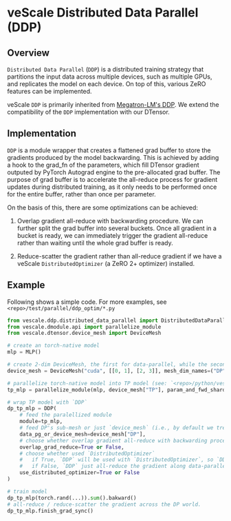 # veScale Distributed Data Parallel (DDP)

## Overview

`Distributed Data Parallel` (`DDP`) is a distributed training strategy that partitions the input data across multiple devices, such as multiple GPUs, and replicates the model on each device. On top of this, various ZeRO features can be implemented.

veScale `DDP` is primarily inherited from [Megatron-LM's DDP](https://github.com/NVIDIA/Megatron-LM/blob/main/megatron/core/distributed/distributed_data_parallel.py). We extend the compatibility of the `DDP` implementation with our DTensor.

## Implementation

`DDP` is a module wrapper that creates a flattened grad buffer to store the gradients produced by the model backwarding. This is achieved by adding a hook to the grad_fn of the parameters, which fill DTensor gradient outputed by PyTorch Autograd engine to the pre-allocated grad buffer. The purpose of grad buffer is to accelerate the all-reduce process for gradient updates during distributed training, as it only needs to be performed once for the entire buffer, rather than once per parameter.

On the basis of this, there are some optimizations can be achieved:

1. Overlap gradient all-reduce with backwarding procedure. We can further split the grad buffer into several buckets. Once all gradient in a bucket is ready, we can immediately trigger the gradient all-reduce rather than waiting until the whole grad buffer is ready.

2. Reduce-scatter the gradient rather than all-reduce gradient if we have a veScale `DistributedOptimizer` (a ZeRO 2+ optimizer) installed.

## Example

Following shows a simple code. For more examples, see `<repo>/test/parallel/ddp_optim/*.py`

```python
from vescale.ddp.distributed_data_parallel import DistributedDataParallel as DDP
from vescale.dmodule.api import parallelize_module
from vescale.dtensor.device_mesh import DeviceMesh

# create an torch-native model
mlp = MLP()

# create 2-dim DeviceMesh, the first for data-parallel, while the second for tensor-parallel.
device_mesh = DeviceMesh("cuda", [[0, 1], [2, 3]], mesh_dim_names=("DP", "TP"))

# parallelize torch-native model into TP model (see: `<repo>/python/vescale/dmodule/README.md`)
tp_mlp = parallelize_module(mlp, device_mesh["TP"], param_and_fwd_sharding_plan)

# wrap TP model with `DDP`
dp_tp_mlp = DDP(
    # feed the paralellized module
    module=tp_mlp,
    # feed DP's sub-mesh or just `device_mesh` (i.e., by default we treat the first dim of devicemesh as data-parallelism).
    data_pg_or_device_mesh=device_mesh["DP"], 
    # choose whether overlap gradient all-reduce with backwarding procedure for speeding up
    overlap_grad_reduce=True or False,
    # choose whether used `DistributedOptimizer`
    #   if True, `DDP` will be used with `DistributedOptimizer`, so `DDP` reduce-scatter the gradient along data-parallel ranks.
    #   if False, `DDP` just all-reduce the gradient along data-parallel ranks.
    use_distributed_optimizer=True or False
)

# train model
dp_tp_mlp(torch.rand(...)).sum().bakward()
# all-reduce / reduce-scatter the gradient across the DP world.
dp_tp_mlp.finish_grad_sync()
```
